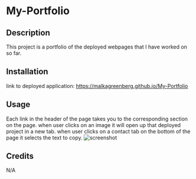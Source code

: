 # My-Portfolio

## Description
This project is a portfolio of the deployed webpages that I have worked on so far.

## Installation
link to deployed application: https://malkagreenberg.github.io/My-Portfolio

## Usage
Each link in the header of the page takes you to the corresponding section on the page. 
when user clicks on an image it will open up that deployed project in a new tab.
when user clicks on a contact tab on the bottom of the page it selects the text to copy.
![screenshot](assets/screenshot.png)

## Credits

N/A
